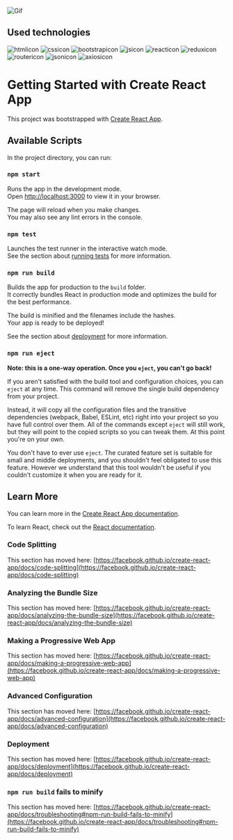 ![Gif](https://github.com/OzOsmanOz/react-redux-multiple-filter/blob/master/react-redux-multiple-filter.gif)

## Used technologies

![htmlicon](https://user-images.githubusercontent.com/107813778/206440821-671a5fff-1e65-4620-90af-49b9bdc140e3.png)
![cssicon](https://user-images.githubusercontent.com/107813778/206440820-2b5545a5-e5a1-437f-91bb-f422dcb90d86.png)
![bootstrapicon](https://user-images.githubusercontent.com/107813778/206440817-6d063445-3b51-4026-938a-3aaadc97d8eb.png)
![jsicon](https://user-images.githubusercontent.com/107813778/206440801-f98ccfee-65d8-46c8-a23f-015483fe63ea.png)
![reacticon](https://user-images.githubusercontent.com/107813778/206440807-e695c621-ebee-4b7a-9848-fb8d50a893ea.png)
![reduxicon](https://user-images.githubusercontent.com/107813778/206440809-1726615e-95d1-4ed4-81a4-b289654bf578.png)
![routericon](https://user-images.githubusercontent.com/107813778/206440811-247639ba-cd1b-43a5-b5b9-d8524df55237.jpg)
![jsonicon](https://user-images.githubusercontent.com/107813778/206440804-f6096a3a-1a4a-4fef-9ab6-20fc564d11c2.png)
![axiosicon](https://user-images.githubusercontent.com/107813778/206440815-596f9e5e-ebc5-4546-bb90-53429d2743b5.png)




# Getting Started with Create React App

This project was bootstrapped with [Create React App](https://github.com/facebook/create-react-app).

## Available Scripts

In the project directory, you can run:

### `npm start`

Runs the app in the development mode.\
Open [http://localhost:3000](http://localhost:3000) to view it in your browser.

The page will reload when you make changes.\
You may also see any lint errors in the console.

### `npm test`

Launches the test runner in the interactive watch mode.\
See the section about [running tests](https://facebook.github.io/create-react-app/docs/running-tests) for more information.

### `npm run build`

Builds the app for production to the `build` folder.\
It correctly bundles React in production mode and optimizes the build for the best performance.

The build is minified and the filenames include the hashes.\
Your app is ready to be deployed!

See the section about [deployment](https://facebook.github.io/create-react-app/docs/deployment) for more information.

### `npm run eject`

**Note: this is a one-way operation. Once you `eject`, you can't go back!**

If you aren't satisfied with the build tool and configuration choices, you can `eject` at any time. This command will remove the single build dependency from your project.

Instead, it will copy all the configuration files and the transitive dependencies (webpack, Babel, ESLint, etc) right into your project so you have full control over them. All of the commands except `eject` will still work, but they will point to the copied scripts so you can tweak them. At this point you're on your own.

You don't have to ever use `eject`. The curated feature set is suitable for small and middle deployments, and you shouldn't feel obligated to use this feature. However we understand that this tool wouldn't be useful if you couldn't customize it when you are ready for it.

## Learn More

You can learn more in the [Create React App documentation](https://facebook.github.io/create-react-app/docs/getting-started).

To learn React, check out the [React documentation](https://reactjs.org/).

### Code Splitting

This section has moved here: [https://facebook.github.io/create-react-app/docs/code-splitting](https://facebook.github.io/create-react-app/docs/code-splitting)

### Analyzing the Bundle Size

This section has moved here: [https://facebook.github.io/create-react-app/docs/analyzing-the-bundle-size](https://facebook.github.io/create-react-app/docs/analyzing-the-bundle-size)

### Making a Progressive Web App

This section has moved here: [https://facebook.github.io/create-react-app/docs/making-a-progressive-web-app](https://facebook.github.io/create-react-app/docs/making-a-progressive-web-app)

### Advanced Configuration

This section has moved here: [https://facebook.github.io/create-react-app/docs/advanced-configuration](https://facebook.github.io/create-react-app/docs/advanced-configuration)

### Deployment

This section has moved here: [https://facebook.github.io/create-react-app/docs/deployment](https://facebook.github.io/create-react-app/docs/deployment)

### `npm run build` fails to minify

This section has moved here: [https://facebook.github.io/create-react-app/docs/troubleshooting#npm-run-build-fails-to-minify](https://facebook.github.io/create-react-app/docs/troubleshooting#npm-run-build-fails-to-minify)
